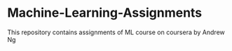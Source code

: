 # Machine-Learning-Assignments
This repository contains assignments of ML course on coursera by Andrew Ng

